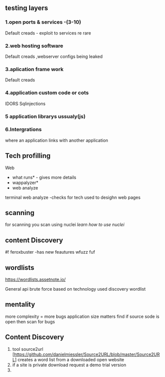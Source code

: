 ## testing layers
### 1.open ports & services -(3-10)
Default creads - exploit to services re rare
### 2.web hosting software
Default creads ,webserver configs being leaked
### 3.aplication frame work
Default creads
### 4.application custom code or cots
IDORS Sqlinjections
### 5 application librarys ussualy(js)

### 6.Intergrations
where an application links with another application

## Tech profilling
Web
* what runs*  - gives more details
* wappalyzer* 
* web analyze

 terminal
web analyze -checks for tech used to desighn web pages
## scanning 
for scanning you scan using nuclei
*learn how to use nuclei*

## content Discovery
#! feroxbuster -has new feautures
wfuzz
fuf
## wordlists

https://wordlists.assetnote.io/

General api
brute force based on technology used
discovery wordlist
## mentality 
more complexity = more bugs
application size matters
find if source sode is open then scan for bugs

## Content Discovery 
1. tool source2url [https://github.com/danielmiessler/Source2URL/blob/master/Source2URL] creates a word list from a downloaded open website
2. if a site is private download request a demo trial version 
3. 